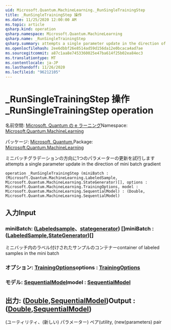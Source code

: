 ```yaml
---
uid: Microsoft.Quantum.MachineLearning._RunSingleTrainingStep
title: _RunSingleTrainingStep 操作
ms.date: 11/25/2020 12:00:00 AM
ms.topic: article
qsharp.kind: operation
qsharp.namespace: Microsoft.Quantum.MachineLearning
qsharp.name: _RunSingleTrainingStep
qsharp.summary: attempts a single parameter update in the direction of mini batch gradient
ms.openlocfilehash: 2ee6dbbf26e8514ad59d156da12e0bcaca4ad7ae
ms.sourcegitcommit: a87c1aa8e7453360025e47ba614f25b02ea84ec3
ms.translationtype: MT
ms.contentlocale: ja-JP
ms.lasthandoff: 11/26/2020
ms.locfileid: "96212105"
---
```

# <a name="_runsingletrainingstep-operation"></a><span data-ttu-id="93980-102">_RunSingleTrainingStep 操作</span><span class="sxs-lookup"><span data-stu-id="93980-102">_RunSingleTrainingStep operation</span></span>

<span data-ttu-id="93980-103">名前空間: [Microsoft. Quantum の e ラーニング](xref:Microsoft.Quantum.MachineLearning)</span><span class="sxs-lookup"><span data-stu-id="93980-103">Namespace: [Microsoft.Quantum.MachineLearning](xref:Microsoft.Quantum.MachineLearning)</span></span>

<span data-ttu-id="93980-104">パッケージ: [Microsoft. Quantum.](https://nuget.org/packages/Microsoft.Quantum.MachineLearning)</span><span class="sxs-lookup"><span data-stu-id="93980-104">Package: [Microsoft.Quantum.MachineLearning](https://nuget.org/packages/Microsoft.Quantum.MachineLearning)</span></span>


<span data-ttu-id="93980-105">ミニバッチグラデーションの方向に1つのパラメーターの更新を試行します</span><span class="sxs-lookup"><span data-stu-id="93980-105">attempts a single parameter update in the direction of mini batch gradient</span></span>

```qsharp
operation _RunSingleTrainingStep (miniBatch : (Microsoft.Quantum.MachineLearning.LabeledSample, Microsoft.Quantum.MachineLearning.StateGenerator)[], options : Microsoft.Quantum.MachineLearning.TrainingOptions, model : Microsoft.Quantum.MachineLearning.SequentialModel) : (Double, Microsoft.Quantum.MachineLearning.SequentialModel)
```


## <a name="input"></a><span data-ttu-id="93980-106">入力</span><span class="sxs-lookup"><span data-stu-id="93980-106">Input</span></span>

### <a name="minibatch--labeledsamplestategenerator"></a><span data-ttu-id="93980-107">miniBatch: ([Labeledsample](xref:Microsoft.Quantum.MachineLearning.LabeledSample)、[stategenerator](xref:Microsoft.Quantum.MachineLearning.StateGenerator)) []</span><span class="sxs-lookup"><span data-stu-id="93980-107">miniBatch : ([LabeledSample](xref:Microsoft.Quantum.MachineLearning.LabeledSample),[StateGenerator](xref:Microsoft.Quantum.MachineLearning.StateGenerator))[]</span></span>

<span data-ttu-id="93980-108">ミニバッチ内のラベル付けされたサンプルのコンテナー</span><span class="sxs-lookup"><span data-stu-id="93980-108">container of labeled samples in the mini batch</span></span>


### <a name="options--trainingoptions"></a><span data-ttu-id="93980-109">オプション: [TrainingOptions](xref:Microsoft.Quantum.MachineLearning.TrainingOptions)</span><span class="sxs-lookup"><span data-stu-id="93980-109">options : [TrainingOptions](xref:Microsoft.Quantum.MachineLearning.TrainingOptions)</span></span>




### <a name="model--sequentialmodel"></a><span data-ttu-id="93980-110">モデル: [SequentialModel](xref:Microsoft.Quantum.MachineLearning.SequentialModel)</span><span class="sxs-lookup"><span data-stu-id="93980-110">model : [SequentialModel](xref:Microsoft.Quantum.MachineLearning.SequentialModel)</span></span>





## <a name="output--doublesequentialmodel"></a><span data-ttu-id="93980-111">出力: ([Double](xref:microsoft.quantum.lang-ref.double),[SequentialModel](xref:Microsoft.Quantum.MachineLearning.SequentialModel))</span><span class="sxs-lookup"><span data-stu-id="93980-111">Output : ([Double](xref:microsoft.quantum.lang-ref.double),[SequentialModel](xref:Microsoft.Quantum.MachineLearning.SequentialModel))</span></span>

<span data-ttu-id="93980-112">(ユーティリティ、(新しい) パラメーター) ペア</span><span class="sxs-lookup"><span data-stu-id="93980-112">(utility, (new)parameters) pair</span></span>